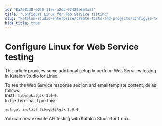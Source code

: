 ```yaml
---
id: "8a298cd0-e2f0-11ec-a2dc-0242fe3e4a3f"
title: "Configure Linux for Web Service testing"
slug: "katalon-studio-enterprise/create-tests-and-projects/configure-test-cases/web-service-testing/configure-linux-for-web-service-testing"
hide_title: true
---
```


# <a id="task-3459" class="anchor_top_offset"/><a id="ariaid-title1" class="anchor_top_offset"/>Configure Linux for Web Service testing

<p xmlns="http://www.w3.org/1999/xhtml" className="shortdesc">This article provides some additional setup to perform Web Services testing in <span className="ph">Katalon Studio</span> for Linux.</p> 
<section xmlns="http://www.w3.org/1999/xhtml" className="section context">To see the Web Service response section and email template content, do as follows:</section> 
<div xmlns="http://www.w3.org/1999/xhtml" className="li step p"><span className="ph cmd">Install <code className="ph codeph">libwebkitgtk-3.0-0</code>.</span><div className="itemgroup tutorialinfo">In the Terminal, type this:<pre className="pre codeblock"><code>apt-get install libwebkitgtk-3.0-0</code></pre></div></div>
<section xmlns="http://www.w3.org/1999/xhtml" className="section result">You can now execute API testing with <span className="ph">Katalon Studio</span> for Linux.</section> 
